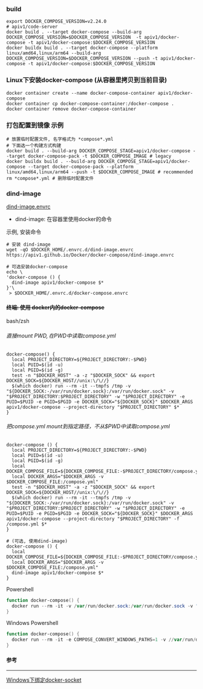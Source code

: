 ### build

```shell
export DOCKER_COMPOSE_VERSION=v2.24.0
# apiv1/code-server
docker build . --target docker-compose --build-arg DOCKER_COMPOSE_VERSION=$DOCKER_COMPOSE_VERSION  -t apiv1/docker-compose -t apiv1/docker-compose:$DOCKER_COMPOSE_VERSION
docker buildx build . --target docker-compose --platform linux/amd64,linux/arm64 --build-arg DOCKER_COMPOSE_VERSION=$DOCKER_COMPOSE_VERSION --push -t apiv1/docker-compose -t apiv1/docker-compose:$DOCKER_COMPOSE_VERSION
```

### Linux下安装docker-compose (从容器里拷贝到当前目录)

```shell
docker container create --name docker-compose-container apiv1/docker-compose
docker container cp docker-compose-container:/docker-compose .
docker container remove docker-compose-container
```

### 打包配置到镜像 示例

```shell
# 放置临时配置文件, 名字格式为 *compose*.yml
# 下面选一个构建方式构建
docker build . --build-arg DOCKER_COMPOSE_STAGE=apiv1/docker-compose --target docker-compose-pack -t $DOCKER_COMPOSE_IMAGE # legacy
docker buildx build . --build-arg DOCKER_COMPOSE_STAGE=apiv1/docker-compose --target docker-compose-pack --platform linux/amd64,linux/arm64 --push -t $DOCKER_COMPOSE_IMAGE # recommended
rm *compose*.yml # 删除临时配置文件
```

### dind-image

[dind-image.envrc](./dind-image.envrc)
* dind-image: 在容器里使用docker的命令

示例, 安装命令
```shell
# 安装 dind-image
wget -qO $DOCKER_HOME/.envrc.d/dind-image.envrc https://apiv1.github.io/Docker/docker-compose/dind-image.envrc

# 可选安装docker-compose
echo \
'docker-compose () {
  dind-image apiv1/docker-compose $*
}'\
 > $DOCKER_HOME/.envrc.d/docker-compose.envrc
```

#### ~~终端: 使用 docker内的docker-compose~~

bash/zsh

###### 直接mount $PWD, 在$PWD中读取compose.yml

```shell
docker-compose() {
  local PROJECT_DIRECTORY=${PROJECT_DIRECTORY:-$PWD}
  local PUID=$(id -u)
  local PGID=$(id -g)
  test -n "$DOCKER_HOST" -a -z "$DOCKER_SOCK" && export DOCKER_SOCK=${DOCKER_HOST//unix:\/\//}
  $(which docker) run --rm -it --tmpfs /tmp -v "${DOCKER_SOCK:-/var/run/docker.sock}:/var/run/docker.sock" -v "$PROJECT_DIRECTORY:$PROJECT_DIRECTORY" -w "$PROJECT_DIRECTORY" -e PUID=$PUID -e PGID=$PGID -e DOCKER_SOCK="${DOCKER_SOCK}" $DOCKER_ARGS apiv1/docker-compose --project-directory "$PROJECT_DIRECTORY" $*
}
```

###### 把compose.yml mount到指定路径，不从$PWD中读取compose.yml

```shell
docker-compose () {
  local PROJECT_DIRECTORY=${PROJECT_DIRECTORY:-$PWD}
  local PUID=$(id -u)
  local PGID=$(id -g)
  local DOCKER_COMPOSE_FILE=${DOCKER_COMPOSE_FILE:-$PROJECT_DIRECTORY/compose.yml}
  local DOCKER_ARGS="$DOCKER_ARGS -v $DOCKER_COMPOSE_FILE:/compose.yml"
  test -n "$DOCKER_HOST" -a -z "$DOCKER_SOCK" && export DOCKER_SOCK=${DOCKER_HOST//unix:\/\//}
  $(which docker) run --rm -it --tmpfs /tmp -v "${DOCKER_SOCK:-/var/run/docker.sock}:/var/run/docker.sock" -v "$PROJECT_DIRECTORY:$PROJECT_DIRECTORY" -w "$PROJECT_DIRECTORY" -e PUID=$PUID -e PGID=$PGID -e DOCKER_SOCK="${DOCKER_SOCK}" $DOCKER_ARGS apiv1/docker-compose --project-directory "$PROJECT_DIRECTORY" -f /compose.yml $*
}

# (可选, 使用dind-image)
docker-compose () {
  local DOCKER_COMPOSE_FILE=${DOCKER_COMPOSE_FILE:-$PROJECT_DIRECTORY/compose.yml}
  local DOCKER_ARGS="$DOCKER_ARGS -v $DOCKER_COMPOSE_FILE:/compose.yml"
  dind-image apiv1/docker-compose $*
}
```

Powershell

```powershell
function docker-compose() {
  docker run --rm -it -v /var/run/docker.sock:/var/run/docker.sock -v "${PWD}:${PWD}" -w "${PWD}" apiv1/docker-compose $args
}
```

Windows Powershell

```powershell
function docker-compose() {
  docker run --rm -it -e COMPOSE_CONVERT_WINDOWS_PATHS=1 -v //var/run/docker.sock:/var/run/docker.sock -v "${PWD}:/workspace" -w "/workspace" apiv1/docker-compose $args
}
```

#### 参考

------
[Windows下绑定docker-socket](https://stackoverflow.com/questions/36765138/bind-to-docker-socket-on-windows)
